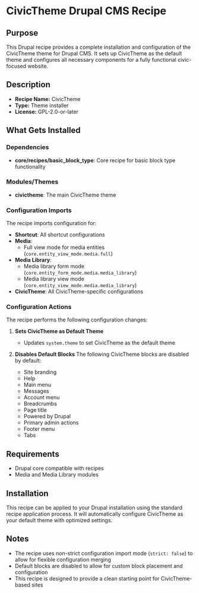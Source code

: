 # CivicTheme Drupal CMS Recipe

## Purpose
This Drupal recipe provides a complete installation and configuration of the CivicTheme theme for Drupal CMS. It sets up CivicTheme as the default theme and configures all necessary components for a fully functional civic-focused website.

## Description
- **Recipe Name:** CivicTheme
- **Type:** Theme installer
- **License:** GPL-2.0-or-later

## What Gets Installed

### Dependencies
- **core/recipes/basic_block_type**: Core recipe for basic block type functionality

### Modules/Themes
- **civictheme**: The main CivicTheme theme

### Configuration Imports
The recipe imports configuration for:
- **Shortcut**: All shortcut configurations
- **Media**:
  - Full view mode for media entities (`core.entity_view_mode.media.full`)
- **Media Library**:
  - Media library form mode (`core.entity_form_mode.media.media_library`)
  - Media library view mode (`core.entity_view_mode.media.media_library`)
- **CivicTheme**: All CivicTheme-specific configurations

### Configuration Actions
The recipe performs the following configuration changes:

1. **Sets CivicTheme as Default Theme**
   - Updates `system.theme` to set CivicTheme as the default theme

2. **Disables Default Blocks**
   The following CivicTheme blocks are disabled by default:
   - Site branding
   - Help
   - Main menu
   - Messages
   - Account menu
   - Breadcrumbs
   - Page title
   - Powered by Drupal
   - Primary admin actions
   - Footer menu
   - Tabs

## Requirements
- Drupal core compatible with recipes
- Media and Media Library modules

## Installation
This recipe can be applied to your Drupal installation using the standard recipe application process. It will automatically configure CivicTheme as your default theme with optimized settings.

## Notes
- The recipe uses non-strict configuration import mode (`strict: false`) to allow for flexible configuration merging
- Default blocks are disabled to allow for custom block placement and configuration
- This recipe is designed to provide a clean starting point for CivicTheme-based sites